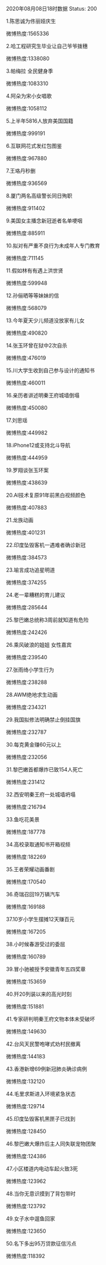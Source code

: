 2020年08月08日18时数据
Status: 200

1.陈思诚为佟丽娅庆生

微博热度:1565336

2.哈工程研究生毕业让自己爷爷拨穗

微博热度:1338080

3.帕梅拉 全民健身季

微博热度:1083310

4.阿朵为宋小女唱歌

微博热度:1058112

5.上半年5816人放弃美国国籍

微博热度:999191

6.互联网花式发红包图鉴

微博热度:967880

7.王珞丹秒删

微博热度:936569

8.厦门两名高级警长同日殉职

微博热度:911402

9.美国女主播念新冠逝者名单哽咽

微博热度:885911

10.拟对有严重不良行为未成年人专门教育

微博热度:711145

11.假如林有有遇上洪世贤

微博热度:599948

12.孙俪晒等等妹妹的信

微博热度:568079

13.今年夏天少儿频道没放家有儿女

微博热度:490820

14.张玉环曾在狱中2次自杀

微博热度:476019

15.川大学生收到自己参与设计的通知书

微博热度:460011

16.亲历者讲述明秦王府城墙倒塌

微博热度:450080

17.刘思瑶

微博热度:449982

18.iPhone12或支持北斗导航

微博热度:444959

19.罗翔谈张玉环案

微博热度:438639

20.AI技术复原91年前黑白视频颜色

微博热度:407883

21.龙族动画

微博热度:401231

22.印度坠毁客机一遇难者确诊新冠

微博热度:384573

23.喻言成功追星明道

微博热度:374255

24.老一辈糟糕的育儿建议

微博热度:285644

25.黎巴嫩总统称3周前就知道有危险

微博热度:242426

26.乘风破浪的姐姐 女性嘉宾

微博热度:239540

27.张雨绮小学生行为

微博热度:238288

28.AWM绝地求生动画

微博热度:234321

29.我国拟修法明确禁止倒挂国旗

微博热度:232787

30.每克黄金赚60元以上

微博热度:232056

31.黎巴嫩首都爆炸已致154人死亡

微博热度:231412

32.西安明秦王府一处城墙坍塌

微博热度:216794

33.鱼吃花美景

微博热度:187778

34.高校录取通知书开箱视频

微博热度:182269

35.王者荣耀动画番剧

微博热度:170540

36.奇瑞召回19万辆汽车

微博热度:169188

37.10岁小学生摆摊12天赚百元

微博热度:167205

38.小时候春游受过的委屈

微博热度:160789

39.冒小驰被授予安徽青年五四奖章

微博热度:153659

40.歼20列装以来的高光时刻

微博热度:151881

41.专家研判明秦王府文物本体未受破坏

微博热度:149630

42.台风天民警咆哮式劝村民撤离

微博热度:144183

43.香港新增69例新冠肺炎确诊病例

微博热度:132120

44.毛里求斯进入环境紧急状态

微博热度:129714

45.印度坠毁客机黑匣子已找到

微博热度:128450

46.黎巴嫩大爆炸后主人同失联宠物团聚

微博热度:124386

47.小区楼道内电动车起火致3死

微博热度:123962

48.当你无意识摸到了背包带时

微博热度:123792

49.女子水中遛鱼回家

微博热度:123650

50.名下多出95万贷款征信污点

微博热度:118392

